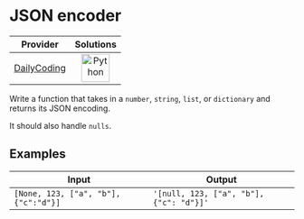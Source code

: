 # JSON encoder

<!-- INFO TABLE BEGIN -->

| Provider                                              | Solutions                                                                                                                                        |
| :---------------------------------------------------: | :----------------------------------------------------------------------------------------------------------------------------------------------: |
| [DailyCoding](../../../docs/providers/DailyCoding.md) | [<img src="https://res.cloudinary.com/rascaltwo/image/upload/v1631924087/python_xzdlti.svg" alt="Python" title="Python" width="50" />](solve.py) |

<!-- INFO TABLE END -->

Write a function that takes in a `number`, `string`, `list`, or `dictionary` and returns its JSON encoding.

It should also handle `nulls`.

## Examples

| Input                                | Output                                  |
| ------------------------------------ | --------------------------------------- |
| `[None, 123, ["a", "b"], {"c":"d"}]` | `'[null, 123, ["a", "b"], {"c": "d"}]'` |
